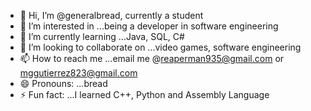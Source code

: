 - 👋 Hi, I’m @generalbread, currently a student
- 👀 I’m interested in ...being a developer in software engineering
- 🌱 I’m currently learning ...Java, SQL, C#
- 💞️ I’m looking to collaborate on ...video games, software engineering
- 📫 How to reach me ...email me @reaperman935@gmail.com or mggutierrez823@gmail.com
- 😄 Pronouns: ...bread
- ⚡ Fun fact: ...I learned C++, Python and Assembly Language


